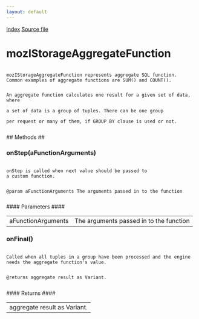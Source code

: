 ```yaml
---
layout: default
---
```

<div id='links'><a href="../index.html">Index</a>
<a href="http://dxr.mozilla.org/mozilla-central/source/storage/public/mozIStorageAggregateFunction.idl">Source file</a>
</div>

# mozIStorageAggregateFunction #
<code>  
mozIStorageAggregateFunction represents aggregate SQL function.  
Common examples of aggregate functions are SUM() and COUNT().  
  
An aggregate function calculates one result for a given set of data, where  
a set of data is a group of tuples. There can be one group  
per request or many of them, if GROUP BY clause is used or not.  
  
</code>
## Methods ##

### onStep(aFunctionArguments) ###
<code>  
onStep is called when next value should be passed to  
a custom function.  
  
@param aFunctionArguments    The arguments passed in to the function  
  
</code>
#### Parameters ####

<table>

<tr>
<td>aFunctionArguments</td>
<td>The arguments passed in to the function  
</td>
</tr>

</table>

### onFinal() ###
<code>  
Called when all tuples in a group have been processed and the engine  
needs the aggregate function's value.  
  
@returns aggregate result as Variant.  
  
</code>
#### Returns ####

<table>

<tr>
<td>aggregate result as Variant.  
</td>
</tr>

</table>
